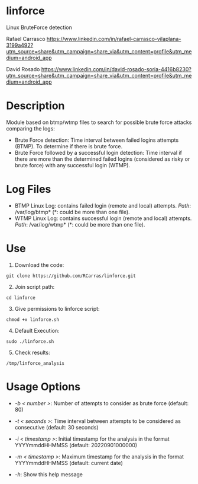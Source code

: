 # linforce
Linux BruteForce detection

Rafael Carrasco https://www.linkedin.com/in/rafael-carrasco-vilaplana-3199a492?utm_source=share&utm_campaign=share_via&utm_content=profile&utm_medium=android_app

David Rosado https://www.linkedin.com/in/david-rosado-soria-4416b8230?utm_source=share&utm_campaign=share_via&utm_content=profile&utm_medium=android_app

# Description
Module based on btmp/wtmp files to search for possible brute force attacks comparing the logs:
- Brute Force detection: Time interval between failed logins attempts (BTMP). To determine if there is brute force.
- Brute Force followed by a successful login detection: Time interval if there are more than the determined failed logins (considered as risky or brute force) with any successful login (WTMP).

# Log Files
- BTMP Linux Log: contains failed login (remote and local) attempts.
*Path*: /var/log/btmp* (*: could be more than one file).
- WTMP Linux Log: contains successful login (remote and local) attempts.
*Path*: /var/log/wtmp* (*: could be more than one file).

# Use
1. Download the code:
```
git clone https://github.com/RCarras/linforce.git
```

2. Join script path:
```
cd linforce
```

3. Give permissions to linforce script:
```
chmod +x linforce.sh
```

4. Default Execution:
```
sudo ./linforce.sh
```

5. Check results:
```
/tmp/linforce_analysis
```

# Usage Options
- *-b < number >*:      Number of attempts to consider as brute force (default: 80)

- *-t < seconds >*:     Time interval between attempts to be considered as consecutive (default: 30 seconds)

- *-i < timestamp >*:   Initial timestamp for the analysis in the format YYYYmmddHHMMSS (default: 20220901000000)

- *-m < timestamp >*:   Maximum timestamp for the analysis in the format YYYYmmddHHMMSS (default: current date)

- *-h*:               Show this help message

